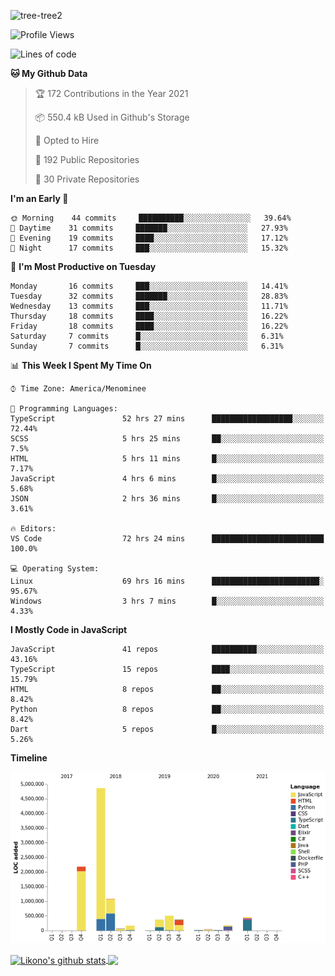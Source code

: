 ![tree-tree2](https://user-images.githubusercontent.com/15727947/99866266-688a6380-2b75-11eb-958b-273006b198d8.jpg)


<!--START_SECTION:waka-->
![Profile Views](http://img.shields.io/badge/Profile%20Views-0-blue)

![Lines of code](https://img.shields.io/badge/From%20Hello%20World%20I%27ve%20Written-10.3%20million%20lines%20of%20code-blue)

**🐱 My Github Data** 

> 🏆 172 Contributions in the Year 2021
 > 
> 📦 550.4 kB Used in Github's Storage 
 > 
> 💼 Opted to Hire
 > 
> 📜 192 Public Repositories 
 > 
> 🔑 30 Private Repositories  
 > 
**I'm an Early 🐤** 

```text
🌞 Morning    44 commits     ██████████░░░░░░░░░░░░░░░   39.64% 
🌆 Daytime    31 commits     ███████░░░░░░░░░░░░░░░░░░   27.93% 
🌃 Evening    19 commits     ████░░░░░░░░░░░░░░░░░░░░░   17.12% 
🌙 Night      17 commits     ███░░░░░░░░░░░░░░░░░░░░░░   15.32%

```
📅 **I'm Most Productive on Tuesday** 

```text
Monday       16 commits     ███░░░░░░░░░░░░░░░░░░░░░░   14.41% 
Tuesday      32 commits     ███████░░░░░░░░░░░░░░░░░░   28.83% 
Wednesday    13 commits     ███░░░░░░░░░░░░░░░░░░░░░░   11.71% 
Thursday     18 commits     ████░░░░░░░░░░░░░░░░░░░░░   16.22% 
Friday       18 commits     ████░░░░░░░░░░░░░░░░░░░░░   16.22% 
Saturday     7 commits      █░░░░░░░░░░░░░░░░░░░░░░░░   6.31% 
Sunday       7 commits      █░░░░░░░░░░░░░░░░░░░░░░░░   6.31%

```


📊 **This Week I Spent My Time On** 

```text
⌚︎ Time Zone: America/Menominee

💬 Programming Languages: 
TypeScript               52 hrs 27 mins      ██████████████████░░░░░░░   72.44% 
SCSS                     5 hrs 25 mins       ██░░░░░░░░░░░░░░░░░░░░░░░   7.5% 
HTML                     5 hrs 11 mins       █░░░░░░░░░░░░░░░░░░░░░░░░   7.17% 
JavaScript               4 hrs 6 mins        █░░░░░░░░░░░░░░░░░░░░░░░░   5.68% 
JSON                     2 hrs 36 mins       █░░░░░░░░░░░░░░░░░░░░░░░░   3.61%

🔥 Editors: 
VS Code                  72 hrs 24 mins      █████████████████████████   100.0%

💻 Operating System: 
Linux                    69 hrs 16 mins      ████████████████████████░   95.67% 
Windows                  3 hrs 7 mins        █░░░░░░░░░░░░░░░░░░░░░░░░   4.33%

```

**I Mostly Code in JavaScript** 

```text
JavaScript               41 repos            ██████████░░░░░░░░░░░░░░░   43.16% 
TypeScript               15 repos            ████░░░░░░░░░░░░░░░░░░░░░   15.79% 
HTML                     8 repos             ██░░░░░░░░░░░░░░░░░░░░░░░   8.42% 
Python                   8 repos             ██░░░░░░░░░░░░░░░░░░░░░░░   8.42% 
Dart                     5 repos             █░░░░░░░░░░░░░░░░░░░░░░░░   5.26%

```


**Timeline**

![Chart not found](https://raw.githubusercontent.com/ianlikono/ianlikono/main/charts/bar_graph.png) 


<!--END_SECTION:waka-->


<a href="https://github.com/ianlikono">
  <img align="center" src="https://github-readme-stats.anuraghazra1.vercel.app/api?username=ianlikono&show_icons=true&include_all_commits=true&theme=material-palenight" alt="Likono's github stats" />
</a>
<a href="https://github.com/ianlikono">
  <img align="center" src="https://github-readme-stats.anuraghazra1.vercel.app/api/top-langs/?username=ianlikono&layout=compact&theme=material-palenight" />
</a>

